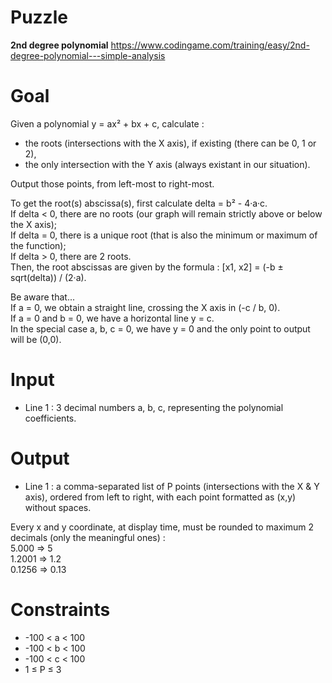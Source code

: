 # Puzzle
**2nd degree polynomial** https://www.codingame.com/training/easy/2nd-degree-polynomial---simple-analysis

# Goal
Given a polynomial y = ax² + bx + c, calculate :  
- the roots (intersections with the X axis), if existing (there can be 0, 1 or 2),
- the only intersection with the Y axis (always existant in our situation).

Output those points, from left-most to right-most.

To get the root(s) abscissa(s), first calculate delta = b² - 4·a·c.  
If delta < 0, there are no roots (our graph will remain strictly above or below the X axis);  
If delta = 0, there is a unique root (that is also the minimum or maximum of the function);  
If delta > 0, there are 2 roots.  
Then, the root abscissas are given by the formula : [x1, x2] = (-b ± sqrt(delta)) / (2·a).  

Be aware that...  
If a = 0, we obtain a straight line, crossing the X axis in (-c / b, 0).  
If a = 0 and b = 0, we have a horizontal line y = c.  
In the special case a, b, c = 0, we have y = 0 and the only point to output will be (0,0).  

# Input
* Line 1 : 3 decimal numbers a, b, c, representing the polynomial coefficients.

# Output
* Line 1 : a comma-separated list of P points (intersections with the X & Y axis), ordered from left to right, 
with each point formatted as (x,y) without spaces.

Every x and y coordinate, at display time, must be rounded to maximum 2 decimals (only the meaningful ones) :  
5.000  => 5  
1.2001 => 1.2  
0.1256 => 0.13  

# Constraints
* -100 < a < 100
* -100 < b < 100
* -100 < c < 100
* 1 ≤ P ≤ 3
